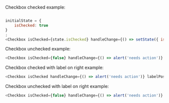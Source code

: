 Checkbox checked example:

```js

initialState = {
    isChecked: true
}
;
<Checkbox isChecked={state.isChecked} handleChange={() => setState({ isChecked: !state.isChecked})} label="Hello world"/>
```


Checkbox unchecked example:

```js
<Checkbox isChecked={false} handleChange={() => alert('needs action')} label="Hello world" />
```

Checkbox checked with label on right example:

```js
<Checkbox isChecked handleChange={() => alert('needs action')} labelPosition="right" label="Hello world"/>
```


Checkbox unchecked with label on right example:

```js
<Checkbox isChecked={false} handleChange={() => alert('needs action')} labelPosition="right" label="Hello world" />
```